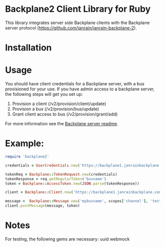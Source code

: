 Backplane2 Client Library for Ruby
=================================

This library integrates server side Backplane clients with the Backplane server protocol (https://github.com/janrain/janrain-backplane-2).

Installation
============


Usage
=====

You should have client credentials for a Backplane server, with a bus provisioned for your use. If you have admin access to a backplane server, the following steps will get you set up:

1. Provision a client (/v2/provision/client/update)
2. Provision a bus (/v2/provision/bus/update)
3. Grant client access to bus (/v2/provision/grant/add)

For more information see the [Backplane server readme](https://github.com/janrain/janrain-backplane-2/blob/master/README20.md).

Example:
=======
```ruby
require 'backplane2'

credentials = UserCredentials.new('https://backplane1.janrainbackplane.com', 'client id', 'secret') 

tokenReq = Backplane::TokenRequest.new(credentials)
tokenResponse = req.getRegularToken('busname')
token = Backplane::AccessToken.new(JSON.parse(tokenResponse))

client = Backplane::Client.new('https://backplane1.janrainbackplane.com')

message =  Backplane::Message.new('mybusname', scopes['channel'], 'test', 'payload')
client.postMessage(message, token)

```

Notes
=====

For testing, the following gems are necessary:
uuid
webmock
